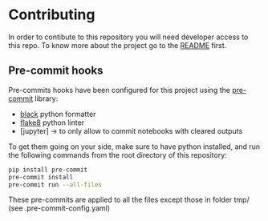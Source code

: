 # Contributing

In order to contibute to this repository you will need developer access to this repo. 
To know more about the project go to the [README](README.md) first.

## Pre-commit hooks

Pre-commits hooks have been configured for this project using the 
[pre-commit](https://pre-commit.com/) library:

- [black](https://github.com/psf/black) python formatter
- [flake8](https://flake8.pycqa.org/en/latest/) python linter
- [jupyter] -> to only allow to commit notebooks with cleared outputs

To get them going on your side, make sure to have python installed, and run the 
following commands from the root directory of this repository:

```bash
pip install pre-commit
pre-commit install
pre-commit run --all-files
```

These pre-commits are applied to all the files except those in folder tmp/
(see .pre-commit-config.yaml)
